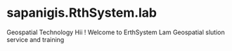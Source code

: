 # sapanigis.RthSystem.lab
Geospatial Technology
Hii ! 
Welcome to ErthSystem Lam Geospatial slution service and training 
